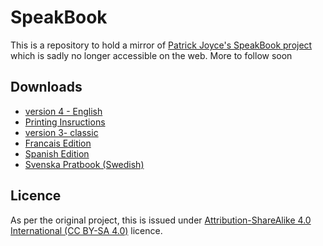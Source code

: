 # SpeakBook

This is a repository to hold a mirror of [Patrick Joyce's SpeakBook project](https://web.archive.org/web/20170325172200/http://www.speakbook.org/) which is sadly no longer accessible on the web. More to follow soon

## Downloads

* [version 4 - English](https://raw.githubusercontent.com/ACECentre/SpeakBook/master/PDFs/speakbook-4th-ed.pdf)
* [Printing Insructions](https://raw.githubusercontent.com/ACECentre/SpeakBook/master/PDFs/Printing-Instructions1.pdf)
* [version 3- classic](https://raw.githubusercontent.com/ACECentre/SpeakBook/master/PDFs/speakbook3rdedition.pdf)
* [Francais Edition](https://raw.githubusercontent.com/ACECentre/SpeakBook/master/PDFs/Speakbook-4th-ed-Francais-final.pdf)
* [Spanish Edition](https://raw.githubusercontent.com/ACECentre/SpeakBook/master/PDFs/speakbook-4th-ed-spanish.pdf)
* [Svenska Pratbook (Swedish)](https://raw.githubusercontent.com/ACECentre/SpeakBook/master/PDFs/speakbook-4th-ed_DART.pdf)


## Licence

As per the original project, this is issued under [Attribution-ShareAlike 4.0 International (CC BY-SA 4.0)](https://creativecommons.org/licenses/by-sa/4.0/) licence.

